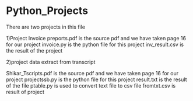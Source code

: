 # Python_Projects
There are two projects in this file

1)Project Invoice
preports.pdf is the source pdf and we have taken page 16 for our project
invoice.py is the python file for this project
inv_result.csv is the result of the project

2)project data extract from transcript

Shikar_Tscripts.pdf is the source pdf and we have taken page 16 for our project
projectssb.py is the python file for this project
result.txt is the result of the file
ptable.py is used to convert text file to csv file
fromtxt.csv is result of project  
